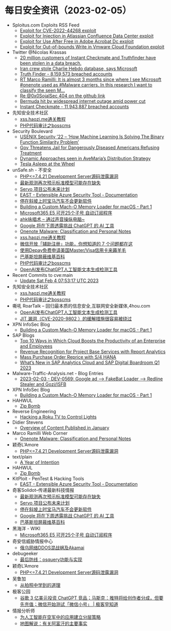 # 每日安全资讯（2023-02-05）

- Sploitus.com Exploits RSS Feed
  - [Exploit for CVE-2022-44268 exploit](https://sploitus.com/exploit?id=02166507-C251-58EA-80F1-D6A0E57EBE9F&utm_source=rss&utm_medium=rss)
  - [Exploit for Injection in Atlassian Confluence Data Center exploit](https://sploitus.com/exploit?id=594C33E1-9EBF-5B3B-BA76-031ACB500518&utm_source=rss&utm_medium=rss)
  - [Exploit for Use After Free in Adobe Acrobat Dc exploit](https://sploitus.com/exploit?id=013311B2-25CA-59B4-BEFD-6B24B4A60D9D&utm_source=rss&utm_medium=rss)
  - [Exploit for Out-of-bounds Write in Vmware Cloud Foundation exploit](https://sploitus.com/exploit?id=C9291E88-25DB-5BB7-9EA3-4DD98B725E0F&utm_source=rss&utm_medium=rss)
- Twitter @Nicolas Krassas
  - [20 million customers of Instant Checkmate and Truthfinder have been stolen in a data breach.](https://twitter.com/Dinosn/status/1621938248862900225)
  - [Iran crew stole Charlie Hebdo database, says Microsoft](https://twitter.com/Dinosn/status/1621938189651873793)
  - [Truth Finder - 8,159,573 breached accounts](https://twitter.com/Dinosn/status/1621937848915054593)
  - [RT Marco Ramilli: It is almost 3 months since where I see Microsoft #onenote used as #Malware carriers. In this research I want to classify the seen M...](https://twitter.com/Marco_Ramilli/status/1621788772600782849)
  - [Re @0x0SojalSec 404 on the github link](https://twitter.com/Dinosn/status/1621784239719972864)
  - [Bermuda hit by widespread internet outage amid power cut](https://twitter.com/Dinosn/status/1621737669058330626)
  - [Instant Checkmate - 11,943,887 breached accounts](https://twitter.com/Dinosn/status/1621709199167078400)
- 先知安全技术社区
  - [xss.haozi.me通关教程](https://xz.aliyun.com/t/12107)
  - [PHP代码审计之bosscms](https://xz.aliyun.com/t/12106)
- Security Boulevard
  - [USENIX Security ’22 –  ‘How Machine Learning Is Solving The Binary Function Similarity Problem’](https://securityboulevard.com/2023/02/usenix-security-22-how-machine-learning-is-solving-the-binary-function-similarity-problem/)
  - [Gov Threatens Jail for Dangerously Diseased Americans Refusing Treatment](https://securityboulevard.com/2023/02/gov-threatens-jail-for-dangerously-diseased-americans-refusing-treatment/)
  - [Dynamic Approaches seen in AveMaria’s Distribution Strategy](https://securityboulevard.com/2023/02/dynamic-approaches-seen-in-avemarias-distribution-strategy/)
  - [Tesla Asleep at the Wheel](https://securityboulevard.com/2023/02/tesla-asleep-at-the-wheel/)
- unSafe.sh - 不安全
  - [PHP<=7.4.21 Development Server源码泄露漏洞](https://buaq.net/go-147962.html)
  - [最新观测再次预示标准模型可能存在缺失](https://buaq.net/go-147960.html)
  - [Servo 项目公布未来计划](https://buaq.net/go-147961.html)
  - [EAST - Extensible Azure Security Tool - Documentation](https://buaq.net/go-147947.html)
  - [停在斜坡上时宝马汽车不会更新软件](https://buaq.net/go-147948.html)
  - [Building a Custom Mach-O Memory Loader for macOS - Part 1](https://buaq.net/go-147946.html)
  - [Microsoft365 E5 可开25个子号 自动订阅程序](https://buaq.net/go-147944.html)
  - [ahk咏唱术 – 通过声音操纵电脑~](https://buaq.net/go-147934.html)
  - [Google 将在下周透露挑战 ChatGPT 的 AI 工具](https://buaq.net/go-147936.html)
  - [Onenote Malware: Classification and Personal Notes](https://buaq.net/go-147933.html)
  - [xss.haozi.me通关教程](https://buaq.net/go-147952.html)
  - [微信开放「辅助注册」功能，你想知道的 7 个问题都在这](https://buaq.net/go-147929.html)
  - [使用Depay免费申请美国Master/Visa信用卡来薅羊毛](https://buaq.net/go-147928.html)
  - [巴基斯坦屏蔽维基百科](https://buaq.net/go-147937.html)
  - [PHP代码审计之bosscms](https://buaq.net/go-147943.html)
  - [OpenAI发布ChatGPT人工智能文本生成检测工具](https://buaq.net/go-147912.html)
- Recent Commits to cve:main
  - [Update Sat Feb  4 07:53:17 UTC 2023](https://github.com/trickest/cve/commit/8716bd7efa344e30807b97931b0ca6003681e476)
- 先知安全技术社区
  - [xss.haozi.me通关教程](https://xz.aliyun.com/t/12107)
  - [PHP代码审计之bosscms](https://xz.aliyun.com/t/12106)
- 嘶吼 RoarTalk – 回归最本质的信息安全,互联网安全新媒体,4hou.com
  - [OpenAI发布ChatGPT人工智能文本生成检测工具](https://www.4hou.com/posts/xjJ3)
  - [JIT 漏洞（CVE-2020-9802 ）的缓解措施很容易被绕过](https://www.4hou.com/posts/2JL1)
- XPN InfoSec Blog
  - [Building a Custom Mach-O Memory Loader for macOS - Part 1](https://blog.xpnsec.com/building-a-mach-o-memory-loader-part-1/)
- SAP Blogs
  - [Top 10 Ways in Which Cloud Boosts the Productivity of an Enterprise and Employees](https://blogs.sap.com/2023/02/04/top-10-ways-in-which-cloud-boosts-the-productivity-of-an-enterprise-and-employees/)
  - [Revenue Recognition for Project Base Services with Report Analytics](https://blogs.sap.com/2023/02/04/revenue-recognition-for-project-base-services-with-report-analytics/)
  - [Mass Purchase Order Reprice with S/4 HANA](https://blogs.sap.com/2023/02/04/mass-purchase-order-reprice-with-s-4-hana/)
  - [What’s New in SAP Analytics Cloud and SAP Digital Boardroom Q1 2023](https://blogs.sap.com/2023/02/04/whats-new-in-sap-analytics-cloud-and-sap-digital-boardroom-q1-2023/)
- Malware-Traffic-Analysis.net - Blog Entries
  - [2023-02-03 - DEV-0569: Google ad --> FakeBat Loader --> Redline Stealer and Gozi/ISFB](https://www.malware-traffic-analysis.net/2023/02/03/index.html)
- XPN InfoSec Blog
  - [Building a Custom Mach-O Memory Loader for macOS - Part 1](https://blog.xpnsec.com/building-a-mach-o-memory-loader-part-1/)
- HAHWUL
  - [Zip Bomb](https://www.hahwul.com/cullinan/zip-bomb)
- Reverse Engineering
  - [Hacking a Roku TV to Control Lights](https://www.reddit.com/r/ReverseEngineering/comments/10tokap/hacking_a_roku_tv_to_control_lights/)
- Didier Stevens
  - [Overview of Content Published in January](https://blog.didierstevens.com/2023/02/04/overview-of-content-published-in-january-8/)
- Marco Ramilli Web Corner
  - [Onenote Malware: Classification and Personal Notes](https://marcoramilli.com/2023/02/04/onenote-malware-classification-and-personal-notes/)
- 颖奇L'Amore
  - [PHP<=7.4.21 Development Server源码泄露漏洞](https://www.gem-love.com/2023/02/04/PHP-7-4-21-Development-Server%E6%BA%90%E7%A0%81%E6%B3%84%E9%9C%B2%E6%BC%8F%E6%B4%9E/)
- text/plain
  - [A Year of Intention](https://textslashplain.com/2023/02/04/a-year-of-intention/)
- HAHWUL
  - [Zip Bomb](https://www.hahwul.com/cullinan/zip-bomb)
- KitPloit - PenTest & Hacking Tools
  - [EAST - Extensible Azure Security Tool - Documentation](http://www.kitploit.com/2023/02/east-extensible-azure-security-tool.html)
- 奇客Solidot–传递最新科技情报
  - [最新观测再次预示标准模型可能存在缺失](https://www.solidot.org/story?sid=74044)
  - [Servo 项目公布未来计划](https://www.solidot.org/story?sid=74043)
  - [停在斜坡上时宝马汽车不会更新软件](https://www.solidot.org/story?sid=74041)
  - [Google 将在下周透露挑战 ChatGPT 的 AI 工具](https://www.solidot.org/story?sid=74040)
  - [巴基斯坦屏蔽维基百科](https://www.solidot.org/story?sid=74039)
- 黑海洋 - WIKI
  - [Microsoft365 E5 可开25个子号 自动订阅程序](https://blog.upx8.com/3208)
- 奇安信威胁情报中心
  - [俄乌网络DDOS混战祸及Akamai](https://mp.weixin.qq.com/s?__biz=MzI2MDc2MDA4OA==&mid=2247505326&idx=1&sn=9136ee31272fd6d4da2eb74cfa53f163&chksm=ea6622d9dd11abcf90b1153ede534f04d81107649ca1d907a68c2b1e31577d187da92b0f0927&scene=58&subscene=0#rd)
- debugeeker
  - [最后防线：osquery功能与实现](https://mp.weixin.qq.com/s?__biz=MzU4NjY0NTExNA==&mid=2247488164&idx=1&sn=17fad9b3d5578456128c0ef0f42f2d8f&chksm=fdf979b1ca8ef0a77278533ed0857d394bcd99120b2b9b1b32703a41a067d5de0b4620c464f5&scene=58&subscene=0#rd)
- 颖奇L'Amore
  - [PHP<=7.4.21 Development Server源码泄露漏洞](https://www.gem-love.com/2023/02/04/PHP-7-4-21-Development-Server%E6%BA%90%E7%A0%81%E6%B3%84%E9%9C%B2%E6%BC%8F%E6%B4%9E/)
- 吴鲁加
  - [从拍照中学到的道理](https://mp.weixin.qq.com/s?__biz=Mzg5NDY4ODM1MA==&mid=2247484350&idx=1&sn=b53e91010ca2dd5a0b3121aab9de9862&chksm=c01a8e8ff76d07997ad2247c64584a0ff00e461dd6386cf4428b6f5991c475e7aad5b6d9d3bb&scene=58&subscene=0#rd)
- 极客公园
  - [谷歌 3 亿美元投资 ChatGPT 竞品；马斯克：推特将给创作者分成，但要先充值；微信开始测试「微信小号」 | 极客早知道](https://mp.weixin.qq.com/s?__biz=MTMwNDMwODQ0MQ==&mid=2652982343&idx=1&sn=462648d50bc3bc183cfd90a6f674f481&chksm=7e5431f14923b8e76d359696b8feecc42c622a4658789778c21409b825b75438b7a4e97bd0fd&scene=58&subscene=0#rd)
- 情报分析师
  - [为人工智能在空军中的应用建立分层策略](https://mp.weixin.qq.com/s?__biz=MzA3Mjc1MTkwOA==&mid=2650525217&idx=1&sn=46515c923c69020379bb3a57c6938aa4&chksm=8716e06ab061697c9912c7f7fc3f515b5a5ce75c433bb9c44d7f902d3e0d72056ad05ed6035a&scene=58&subscene=0#rd)
  - [地图解说：有关阿富汗的主要事实](https://mp.weixin.qq.com/s?__biz=MzA3Mjc1MTkwOA==&mid=2650525217&idx=2&sn=8f1cfb81c416fb608556883a804e0110&chksm=8716e06ab061697c330cc3f52ad0018080efcf9135693e4399c6cd69a0fd5ae8203d4a7b35ef&scene=58&subscene=0#rd)
